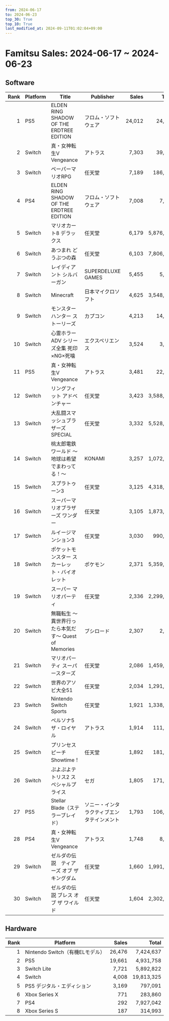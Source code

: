 ```yaml
---
from: 2024-06-17
to: 2024-06-23
top_30: True
top_10: True
last_modified_at: 2024-09-11T01:02:04+09:00
---
```

# Famitsu Sales: 2024-06-17 ~ 2024-06-23
## Software
| Rank | Platform | Title | Publisher | Sales | Total | Rate | New |
| -: | -- | -- | -- | -: | -: | -: | -- |
| 1 | PS5 | ELDEN RING SHADOW OF THE ERDTREE EDITION | フロム・ソフトウェア | 24,012 | 24,012 | 60% |  |
| 2 | Switch | 真・女神転生V Vengeance | アトラス | 7,303 | 39,191 | 20% |  |
| 3 | Switch | ペーパーマリオRPG | 任天堂 | 7,189 | 186,685 | 20% |  |
| 4 | PS4 | ELDEN RING SHADOW OF THE ERDTREE EDITION | フロム・ソフトウェア | 7,008 | 7,008 | 80% |  |
| 5 | Switch | マリオカート8 デラックス | 任天堂 | 6,179 | 5,876,739 | 20% |  |
| 6 | Switch | あつまれ どうぶつの森 | 任天堂 | 6,103 | 7,806,813 | 20% |  |
| 7 | Switch | レイディアント シルバーガン | SUPERDELUXE GAMES | 5,455 | 5,455 | 40% |  |
| 8 | Switch | Minecraft | 日本マイクロソフト | 4,625 | 3,548,971 | 20% |  |
| 9 | Switch | モンスターハンター ストーリーズ | カプコン | 4,213 | 14,429 | 40% |  |
| 10 | Switch | 心霊ホラーADV シリーズ全集 死印×NG×死噛 | エクスペリエンス | 3,524 | 3,524 | 60% |  |
| 11 | PS5 | 真・女神転生V Vengeance | アトラス | 3,481 | 22,091 | 40% |  |
| 12 | Switch | リングフィット アドベンチャー | 任天堂 | 3,423 | 3,588,457 | 20% |  |
| 13 | Switch | 大乱闘スマッシュブラザーズ SPECIAL | 任天堂 | 3,332 | 5,528,941 | 20% |  |
| 14 | Switch | 桃太郎電鉄ワールド 〜地球は希望でまわってる！〜 | KONAMI | 3,257 | 1,072,114 | 20% |  |
| 15 | Switch | スプラトゥーン3 | 任天堂 | 3,125 | 4,318,893 | 20% |  |
| 16 | Switch | スーパーマリオブラザーズ ワンダー | 任天堂 | 3,105 | 1,873,965 | 20% |  |
| 17 | Switch | ルイージマンション3 | 任天堂 | 3,030 | 990,424 | 20% |  |
| 18 | Switch | ポケットモンスター スカーレット・バイオレット | ポケモン | 2,371 | 5,359,170 | 20% |  |
| 19 | Switch | スーパー マリオパーティ | 任天堂 | 2,336 | 2,299,596 | 20% |  |
| 20 | Switch | 無職転生 〜異世界行ったら本気だす〜 Quest of Memories | ブシロード | 2,307 | 2,307 | 60% |  |
| 21 | Switch | マリオパーティ スーパースターズ | 任天堂 | 2,086 | 1,459,069 | 20% |  |
| 22 | Switch | 世界のアソビ大全51 | 任天堂 | 2,034 | 1,291,815 | 20% |  |
| 23 | Switch | Nintendo Switch Sports | 任天堂 | 1,921 | 1,338,720 | 20% |  |
| 24 | Switch | ペルソナ5 ザ・ロイヤル | アトラス | 1,914 | 111,341 | 20% |  |
| 25 | Switch | プリンセスピーチ Showtime！ | 任天堂 | 1,892 | 181,899 | 20% |  |
| 26 | Switch | ぷよぷよテトリス2 スペシャルプライス | セガ | 1,805 | 171,693 | 20% |  |
| 27 | PS5 | Stellar Blade（ステラーブレイド） | ソニー・インタラクティブエンタテインメント | 1,793 | 106,005 | 20% |  |
| 28 | PS4 | 真・女神転生V Vengeance | アトラス | 1,748 | 8,115 | 40% |  |
| 29 | Switch | ゼルダの伝説　ティアーズ オブ ザ キングダム | 任天堂 | 1,660 | 1,991,039 | 20% |  |
| 30 | Switch | ゼルダの伝説 ブレス オブ ザ ワイルド | 任天堂 | 1,604 | 2,302,143 | 20% |  |

## Hardware
| Rank | Platform | Sales | Total |
| -: | -- | -: | -: |
| 1 | Nintendo Switch（有機ELモデル） | 26,476 | 7,424,637 |
| 2 | PS5 | 19,661 | 4,931,758 |
| 3 | Switch Lite | 7,721 | 5,892,822 |
| 4 | Switch | 4,008 | 19,813,325 |
| 5 | PS5 デジタル・エディション | 3,169 | 797,091 |
| 6 | Xbox Series X | 771 | 283,860 |
| 7 | PS4 | 292 | 7,927,042 |
| 8 | Xbox Series S | 187 | 314,993 |